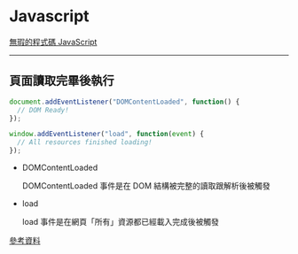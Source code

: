 # Javascript

[無瑕的程式碼 JavaScript](https://hackmd.io/@trylovetom/SJnKIrajH)

---

## 頁面讀取完畢後執行

```javascript
document.addEventListener("DOMContentLoaded", function() {
  // DOM Ready!
});

window.addEventListener("load", function(event) {
  // All resources finished loading!
});
```

- DOMContentLoaded

  DOMContentLoaded 事件是在 DOM 結構被完整的讀取跟解析後被觸發

- load

  load 事件是在網頁「所有」資源都已經載入完成後被觸發

[參考資料](https://ithelp.ithome.com.tw/articles/10197335)

